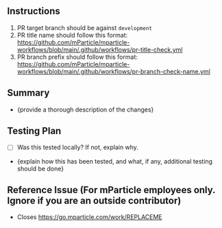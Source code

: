 ## Instructions
 1. PR target branch should be against `development`
 2. PR title name should follow this format: https://github.com/mParticle/mparticle-workflows/blob/main/.github/workflows/pr-title-check.yml
 3. PR branch prefix should follow this format: https://github.com/mParticle/mparticle-workflows/blob/main/.github/workflows/pr-branch-check-name.yml

 ## Summary
 - {provide a thorough description of the changes}

 ## Testing Plan
 - [ ] Was this tested locally? If not, explain why.
 - {explain how this has been tested, and what, if any, additional testing should be done}

 ## Reference Issue (For mParticle employees only.  Ignore if you are an outside contributor)
 - Closes https://go.mparticle.com/work/REPLACEME

